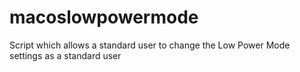 # macoslowpowermode
Script which allows a standard user to change the Low Power Mode settings as a standard user
